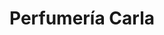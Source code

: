 ---
title: "Perfumería Carla"
url: /ciudad-autonoma-de-buenos-aires/perfumeria-carla/
shop: perfumería
---